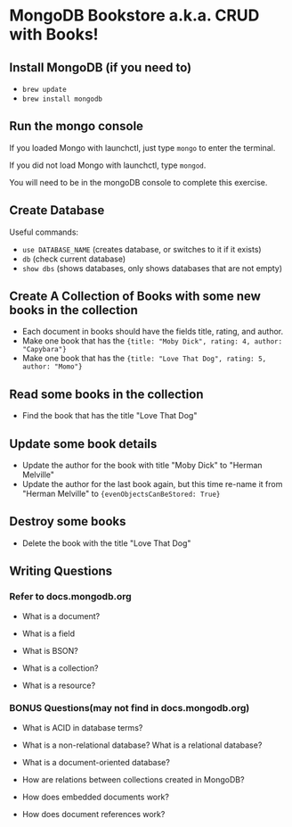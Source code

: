 # MongoDB Bookstore a.k.a. CRUD with Books!

## Install MongoDB (if you need to)
- `brew update`
- `brew install mongodb`

## Run the mongo console

If you loaded Mongo with launchctl, just type `mongo` to enter the terminal.

If you did not load Mongo with launchctl, type `mongod`.

You will need to be in the mongoDB console to complete this exercise.

## Create Database
Useful commands: 
- `use DATABASE_NAME` (creates database, or switches to it if it exists)
- `db` (check current database)
- `show dbs` (shows databases, only shows databases that are not empty)

## Create A Collection of Books with some new books in the collection

- Each document in books should have the fields title, rating, and author.
- Make one book that has the `{title: "Moby Dick", rating: 4, author: "Capybara"}`
- Make one book that has the `{title: "Love That Dog", rating: 5, author: "Momo"}`

## Read some books in the collection

- Find the book that has the title "Love That Dog"

## Update some book details

- Update the author for the book with title "Moby Dick" to "Herman Melville"
- Update the author for the last book again, but this time re-name it from "Herman Melville" to `{evenObjectsCanBeStored: True}`

## Destroy some books

- Delete the book with the title "Love That Dog"

## Writing Questions

### Refer to docs.mongodb.org

- What is a document?

- What is a field

- What is BSON?

- What is a collection?

- What is a resource?

### BONUS Questions(may not find in docs.mongodb.org)

- What is ACID in database terms? 

- What is a non-relational database? What is a relational database?

- What is a document-oriented database?

- How are relations between collections created in MongoDB?

- How does embedded documents work?

- How does document references work?







 







